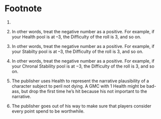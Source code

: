 <!-- order:9 -->
# Footnote

1.
2.  In other words, treat the negative number as a positive. For example, if your Health pool is at –3, the Difficulty of the roll is 3, and so on.

3.  In other words, treat the negative number as a positive. For example, if your Stabilty pool is at –3, the Difficulty of the roll is 3, and so on.

4.  In other words, treat the negative number as a positive. For example, if your Chronal Stability pool is at −3, the Difficulty of the roll is 3, and so on.

5.  The publisher uses Health to represent the narrative plausibility of a character subject to peril not dying. A GMC with 1 Health might be bad-ass, but drop the first time he’s hit because his not important to the narrative.

6.  The publisher goes out of his way to make sure that players consider every point spend to be worthwhile.
